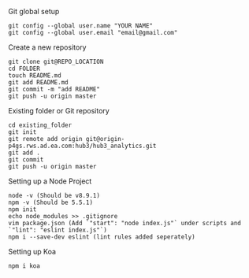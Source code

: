 
Git global setup
```
git config --global user.name "YOUR NAME"
git config --global user.email "email@gmail.com"
```

Create a new repository
```
git clone git@REPO_LOCATION
cd FOLDER
touch README.md
git add README.md
git commit -m "add README"
git push -u origin master
```

Existing folder or Git repository
```
cd existing_folder
git init
git remote add origin git@origin-p4gs.rws.ad.ea.com:hub3/hub3_analytics.git
git add .
git commit
git push -u origin master
```

Setting up a Node Project
```
node -v (Should be v8.9.1)
npm -v (Should be 5.5.1)
npm init
echo node_modules >> .gitignore
vim package.json (Add `"start": "node index.js"` under scripts and `"lint": "eslint index.js"`)
npm i --save-dev eslint (lint rules added seperately)
```

Setting up Koa
```
npm i koa
```
